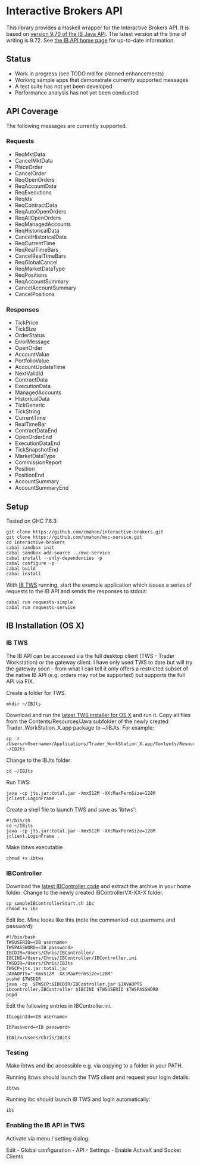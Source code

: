 # Interactive Brokers API

This library provides a Haskell wrapper for the Interactive Brokers API. It is based on [version 9.70 of the IB Java API](http://interactivebrokers.github.io/downloads/twsapi_macunix.970.01.jar). The latest version at the time of writing is 9.72. See [the IB API home page](https://www.interactivebrokers.com/en/index.php?f=5041) for up-to-date information.

## Status

* Work in progress (see TODO.md for planned enhancements)
* Working sample apps that demonstrate currently supported messages
* A test suite has not yet been developed
* Performance analysis has not yet been conducted

## API Coverage

The following messages are currently supported.

### Requests

* ReqMktData
* CancelMktData
* PlaceOrder
* CancelOrder
* ReqOpenOrders
* ReqAccountData
* ReqExecutions
* ReqIds
* ReqContractData
* ReqAutoOpenOrders
* ReqAllOpenOrders
* ReqManagedAccounts
* ReqHistoricalData
* CancelHistoricalData
* ReqCurrentTime
* ReqRealTimeBars
* CancelRealTimeBars
* ReqGlobalCancel
* ReqMarketDataType
* ReqPositions
* ReqAccountSummary
* CancelAccountSummary
* CancelPositions

### Responses

* TickPrice
* TickSize
* OrderStatus
* ErrorMessage
* OpenOrder
* AccountValue
* PortfolioValue
* AccountUpdateTime
* NextValidId
* ContractData
* ExecutionData
* ManagedAccounts
* HistoricalData
* TickGeneric
* TickString
* CurrentTime
* RealTimeBar
* ContractDataEnd
* OpenOrderEnd
* ExecutionDataEnd
* TickSnapshotEnd
* MarketDataType
* CommissionReport
* Position
* PositionEnd
* AccountSummary
* AccountSummaryEnd

## Setup

Tested on GHC 7.6.3:

    git clone https://github.com/cmahon/interactive-brokers.git
    git clone https://github.com/cmahon/mvc-service.git
    cd interactive-brokers
    cabal sandbox init
    cabal sandbox add-source ../mvc-service
    cabal install --only-dependencies -p
    cabal configure -p
    cabal build
    cabal install
    
With [IB TWS](#ib-tws) running, start the example application which issues a series of requests to the IB API and sends the responses to stdout:

    cabal run requests-simple
    cabal run requests-service

## IB Installation (OS X)

### IB TWS

The IB API can be accessed via the full desktop client (TWS - Trader Workstation) or the gateway client. I have only used TWS to date but will try the gateway soon - from what I can tell it only offers a restricted subset of the native IB API (e.g. orders may not be supported) but supports the full API via FIX.

Create a folder for TWS.

    mkdir ~/IBJts

Download and run the [latest TWS installer for OS X](https://download2.interactivebrokers.com/download/TWSX_install_latest.pkg) and run it. Copy all files from the Contents/Resources/Java subfolder of the newly created Trader_WorkStation_X.app package to ~/IBJts. For example:

    cp -r /Users/<Username>/Applications/Trader_WorkStation_X.app/Contents/Resources/Java ~/IBJts

Change to the IBJts folder:

    cd ~/IBJts

Run TWS:

    java -cp jts.jar:total.jar -Xmx512M -XX:MaxPermSize=128M jclient.LoginFrame .

Create a shell file to launch TWS and save as 'ibtws':

    #!/bin/sh
    cd ~/IBjts
    java -cp jts.jar:total.jar -Xmx512M -XX:MaxPermSize=128M jclient.LoginFrame . 

Make ibtws executable

    chmod +x ibtws

### IBController

Download the [latest IBController code](https://github.com/ib-controller/ib-controller) and extract the archive in your home folder. Change to the newly created IBControllerVX-XX-X folder.

    cp sampleIBControllerStart.sh ibc
    chmod +x ibc

Edit ibc. Mine looks like this (note the commented-out username and password):

    #!/bin/bash
    TWSUSERID=<IB username>
    TWSPASSWORD=<IB password>
    IBCDIR=/Users/Chris/IBController/
    IBCINI=/Users/Chris/IBController/IBController.ini
    TWSDIR=/Users/Chris/IBJts
    TWSCP=jts.jar:total.jar
    JAVAOPTS="-Xmx512M -XX:MaxPermSize=128M" 
    pushd $TWSDIR
    java -cp  $TWSCP:$IBCDIR/IBController.jar $JAVAOPTS ibcontroller.IBController $IBCINI $TWSUSERID $TWSPASSWORD
    popd

Edit the following entries in IBController.ini.

    IbLoginId=<IB username>

    IbPassword=<IB password>

    IbDir=/Users/Chris/IBJts

### Testing

Make ibtws and ibc accessible e.g. via copying to a folder in your PATH.

Running ibtws should launch the TWS client and request your login details:

    ibtws

Running ibc should launch IB TWS and login automatically:

    ibc

### Enabling the IB API in TWS

Activate via menu / setting dialog:

Edit - Global configuration - API - Settings - Enable ActiveX and Socket Clients

